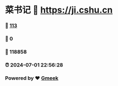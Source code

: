 # 菜书记 :link: https://ji.cshu.cn 
### :page_facing_up: [113](https://ji.cshu.cn/tag.html) 
### :speech_balloon: 0 
### :hibiscus: 118858 
### :alarm_clock: 2024-07-01 22:56:28 
### Powered by :heart: [Gmeek](https://github.com/Meekdai/Gmeek)
